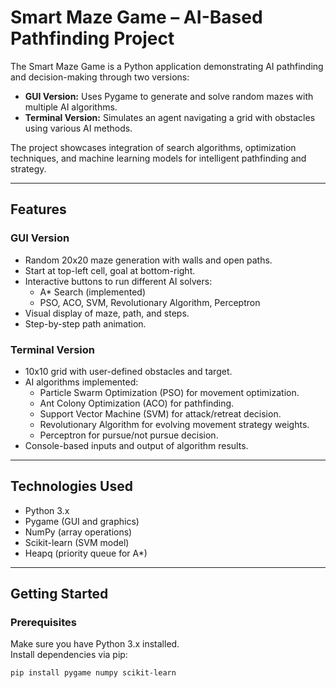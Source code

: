 # Smart Maze Game – AI-Based Pathfinding Project
The Smart Maze Game is a Python application demonstrating AI pathfinding and decision-making through two versions:

- **GUI Version:** Uses Pygame to generate and solve random mazes with multiple AI algorithms.
- **Terminal Version:** Simulates an agent navigating a grid with obstacles using various AI methods.

The project showcases integration of search algorithms, optimization techniques, and machine learning models for intelligent pathfinding and strategy.

---

## Features

### GUI Version
- Random 20x20 maze generation with walls and open paths.
- Start at top-left cell, goal at bottom-right.
- Interactive buttons to run different AI solvers:
  - A* Search (implemented)
  - PSO, ACO, SVM, Revolutionary Algorithm, Perceptron
- Visual display of maze, path, and steps.
- Step-by-step path animation.

### Terminal Version
- 10x10 grid with user-defined obstacles and target.
- AI algorithms implemented:
  - Particle Swarm Optimization (PSO) for movement optimization.
  - Ant Colony Optimization (ACO) for pathfinding.
  - Support Vector Machine (SVM) for attack/retreat decision.
  - Revolutionary Algorithm for evolving movement strategy weights.
  - Perceptron for pursue/not pursue decision.
- Console-based inputs and output of algorithm results.

---

## Technologies Used

- Python 3.x
- Pygame (GUI and graphics)
- NumPy (array operations)
- Scikit-learn (SVM model)
- Heapq (priority queue for A*)

---

## Getting Started

### Prerequisites

Make sure you have Python 3.x installed.  
Install dependencies via pip:

```bash
pip install pygame numpy scikit-learn

